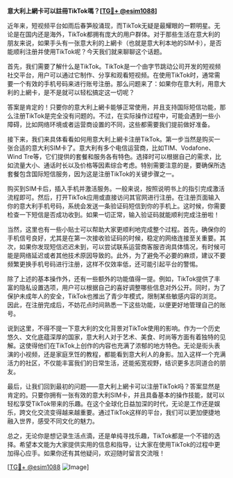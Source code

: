 **意大利上網卡可以註冊TikTok嗎？[[TG💪+ @esim1088](https://t.me/s/esim1088)]**

近年来，短视频平台如雨后春笋般涌现，而TikTok无疑是最耀眼的一颗明星。无论是在国内还是海外，TikTok都拥有庞大的用户群体。对于那些生活在意大利的朋友来说，如果手头有一张意大利的上網卡（也就是意大利本地的SIM卡），是否能顺利注册并使用TikTok呢？今天我们就来聊聊这个话题。

首先，我们需要了解什么是TikTok。TikTok是一个由字节跳动公司开发的短视频社交平台，用户可以通过它制作、分享和观看短视频。在使用TikTok时，通常需要一个有效的手机号码来进行账号注册。那么问题来了：如果你在意大利，用意大利的上網卡，是不是就可以轻松搞定这一切呢？

答案是肯定的！只要你的意大利上網卡能够正常使用，并且支持国际短信功能，那么注册TikTok是完全没有问题的。不过，在实际操作过程中，可能会遇到一些小障碍，比如网络环境或者运营商设置的不同，这些都需要我们提前做好准备。

接下来，我们来具体看看如何用意大利上網卡注册TikTok。第一步当然是购买一张合适的意大利SIM卡了。意大利有多个电信运营商，比如TIM、Vodafone、Wind Tre等，它们提供的套餐和服务各有特色。选择时可以根据自己的需求，比如流量大小、通话时长以及价格等因素综合考虑。特别需要注意的是，要确保所选套餐包含国际短信服务，因为这是注册TikTok的关键步骤之一。

购买到SIM卡后，插入手机并激活服务。一般来说，按照说明书上的指引完成激活流程即可。然后，打开TikTok应用或直接访问其官网进行注册。在注册页面输入你的意大利手机号码，系统会发送一条验证码短信到你的手机上。这时候，你需要检查一下短信是否成功收到。如果一切正常，输入验证码就能顺利完成注册啦！

当然，这里也有一些小贴士可以帮助大家更顺利地完成整个过程。首先，确保你的手机信号良好，尤其是在第一次接收验证码的时候，稳定的网络连接至关重要。其次，如果你发现短信迟迟未到，可以尝试联系运营商客服咨询具体情况，有时候可能是网络延迟或者其他技术原因导致的。此外，为了避免不必要的麻烦，建议不要频繁更换手机号码进行注册，这样不仅效率低，还可能引起平台的警惕。

除了上述的基本操作外，还有一些额外的功能值得一提。例如，TikTok提供了丰富的隐私设置选项，用户可以根据自己的喜好调整哪些信息对外公开。同时，为了保护未成年人的安全，TikTok也推出了青少年模式，限制某些敏感内容的浏览。因此，在注册完成后，不妨花点时间熟悉一下这些功能，以便更好地管理自己的账号。

说到这里，不得不提一下意大利的文化背景对TikTok使用的影响。作为一个历史悠久、文化底蕴深厚的国家，意大利人对于艺术、美食、时尚等方面有着独特的见解。这使得他们在TikTok上创作的内容也充满了浓郁的地方特色。无论是街头表演的小视频，还是家庭烹饪的教程，都能看到意大利人的身影。加入这样一个充满活力的社区，不仅能丰富我们的日常生活，还能拓宽视野，结识更多志同道合的朋友。

最后，让我们回到最初的问题——意大利上網卡可以注册TikTok吗？答案显然是肯定的。只要你拥有一张有效的意大利SIM卡，并且具备基本的操作技能，就可以轻松享受TikTok带来的乐趣。在这个全球化日益加深的时代，无论是工作还是娱乐，跨文化交流变得越来越重要。通过TikTok这样的平台，我们可以更加便捷地融入世界，感受不同文化的魅力。

总之，无论你是想记录生活点滴，还是单纯寻找乐趣，TikTok都是一个不错的选择。希望本文能为大家提供实用的信息和指导，让大家在使用TikTok的过程中更加得心应手。如果你还有其他疑问，欢迎随时留言交流哦！

[[TG💪+ @esim1088](https://t.me/s/esim1088) ![Image](https://i.postimg.cc/4NQfJmqS/Snipaste-2025-05-13-00-14-12.png)]